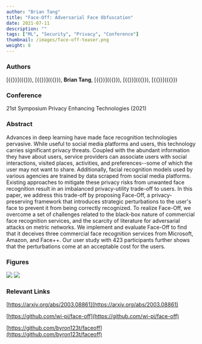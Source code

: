 ```yaml
---
author: "Brian Tang"
title: "Face-Off: Adversarial Face Obfuscation"
date: 2021-07-11
description: ""
tags: ["ML", "Security", "Privacy", "Conference"]
thumbnail: /images/face-off-teaser.png
weight: 8
---
```


### Authors

[{{<param varun>}}]({{<param varunURL>}}), [{{<param chuhan>}}]({{<param chuhanURL>}}), **Brian Tang**, [{{<param kassem>}}]({{<param kassemURL>}}), [{{<param somesh>}}]({{<param someshURL>}}), [{{<param suman>}}]({{<param sumanURL>}})

### Conference

21st Symposium Privacy Enhancing Technologies (2021)

### Abstract

Advances in deep learning have made face recognition technologies pervasive. While useful to social media platforms and users, this technology carries significant privacy threats. Coupled with the abundant information they have about users, service providers can associate users with social interactions, visited places, activities, and preferences--some of which the user may not want to share. Additionally, facial recognition models used by various agencies are trained by data scraped from social media platforms. Existing approaches to mitigate these privacy risks from unwanted face recognition result in an imbalanced privacy-utility trade-off to users. In this paper, we address this trade-off by proposing Face-Off, a privacy-preserving framework that introduces strategic perturbations to the user's face to prevent it from being correctly recognized. To realize Face-Off, we overcome a set of challenges related to the black-box nature of commercial face recognition services, and the scarcity of literature for adversarial attacks on metric networks. We implement and evaluate Face-Off to find that it deceives three commercial face recognition services from Microsoft, Amazon, and Face++. Our user study with 423 participants further shows that the perturbations come at an acceptable cost for the users. 

### Figures

![](/images/face-off-pipeline.png)
![](/images/face-off-apis.png)

### Relevant Links

[https://arxiv.org/abs/2003.08861](https://arxiv.org/abs/2003.08861)

[https://github.com/wi-pi/face-off](https://github.com/wi-pi/face-off)

[https://github.com/byron123t/faceoff](https://github.com/byron123t/faceoff)